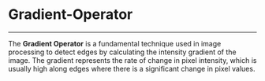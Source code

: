 # Gradient-Operator

---

The **Gradient Operator** is a fundamental technique used in image processing to detect edges by calculating the intensity gradient of the image. The gradient represents the rate of change in pixel intensity, which is usually high along edges where there is a significant change in pixel values.
